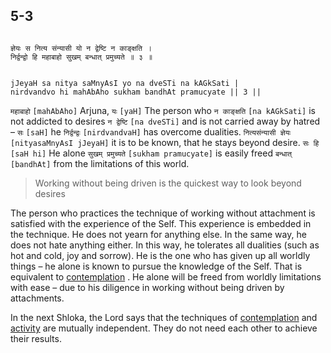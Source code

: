 ## 5-3


```shloka-sa

ज्ञेयः स नित्य संन्यासी यो न द्वेष्टि न काङ्क्षति ।
निर्द्वन्द्वो हि महाबाहो सुखम् बन्धात् प्रमुच्यते ॥ ३ ॥

```
```shloka-sa-hk

jJeyaH sa nitya saMnyAsI yo na dveSTi na kAGkSati |
nirdvandvo hi mahAbAho sukham bandhAt pramucyate || 3 ||

```
`महाबाहो` `[mahAbAho]` Arjuna, `यः` `[yaH]` The person who `न काङ्क्षति` `[na kAGkSati]` is not addicted to desires `न द्वेष्टि` `[na dveSTi]` and is not carried away by hatred – `सः` `[saH]` he `निर्द्वन्द्वः` `[nirdvandvaH]` has overcome dualities. `नित्यसंन्यासी ज्ञेयः` `[nityasaMnyAsI jJeyaH]` it is to be known, that he stays beyond desire. `सः हि` `[saH hi]` He alone `सुखम् प्रमुच्यते` `[sukham pramucyate]` is easily freed `बन्धात्` `[bandhAt]` from the limitations of this world.


<a name='applnote_95'></a>
> Working without being driven is the quickest way to look beyond desires



The person who practices the technique of working without attachment is satisfied with the experience of the Self. This experience is embedded in the technique. He does not yearn for anything else. In the same way, he does not hate anything either. In this way, he tolerates all dualities (such as hot and cold, joy and sorrow). He is the one who has given up all worldly things – he alone is known to pursue the knowledge of the Self. That is equivalent to 
[contemplation](jnAnayOga_a_defn)
. He alone will be freed from worldly limitations with ease – due to his diligence in working without being driven by attachments.

In the next Shloka, the Lord says that the techniques of 
[contemplation](jnAnayOga_a_defn)
 and 
[activity](karmayOga_a_defn)
 are mutually independent. They do not need each other to achieve their results.


